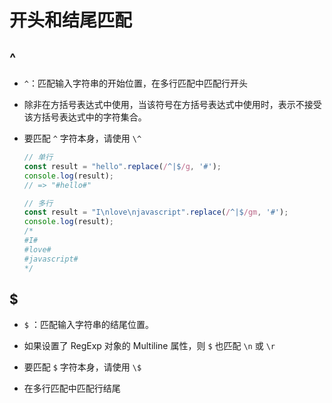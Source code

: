 # 开头和结尾匹配

## ^

*   `^`：匹配输入字符串的开始位置，在多行匹配中匹配行开头

*   除非在方括号表达式中使用，当该符号在方括号表达式中使用时，表示不接受该方括号表达式中的字符集合。

*   要匹配 `^` 字符本身，请使用 `\^`

    ```javascript
    // 单行
    const result = "hello".replace(/^|$/g, '#');
    console.log(result);
    // => "#hello#"
    ```

    ```javascript
    // 多行
    const result = "I\nlove\njavascript".replace(/^|$/gm, '#');
    console.log(result);
    /*
    #I#
    #love#
    #javascript#
    */
    ```

## \$

*   `$` ：匹配输入字符串的结尾位置。

*   如果设置了 RegExp 对象的 Multiline 属性，则 `$` 也匹配 `\n` 或 `\r`

*   要匹配 `$` 字符本身，请使用 `\$`

*   在多行匹配中匹配行结尾
